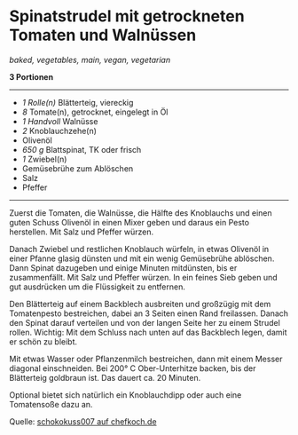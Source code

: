 # Spinatstrudel mit getrockneten Tomaten und Walnüssen

*baked, vegetables, main, vegan, vegetarian*

**3 Portionen**

---

- *1 Rolle(n)* Blätterteig, viereckig
- *8* Tomate(n), getrocknet, eingelegt in Öl
- *1 Handvoll* Walnüsse
- *2* Knoblauchzehe(n)
- Olivenöl
- *650 g* Blattspinat, TK oder frisch
- *1* Zwiebel(n)
- Gemüsebrühe zum Ablöschen
- Salz
- Pfeffer

---

Zuerst die Tomaten, die Walnüsse, die Hälfte des Knoblauchs und einen guten Schuss Olivenöl in einen Mixer geben und daraus ein Pesto herstellen. Mit Salz und Pfeffer würzen.

Danach Zwiebel und restlichen Knoblauch würfeln, in etwas Olivenöl in einer Pfanne glasig dünsten und mit ein wenig Gemüsebrühe ablöschen. Dann Spinat dazugeben und einige Minuten mitdünsten, bis er zusammenfällt. Mit Salz und Pfeffer würzen. In ein feines Sieb geben und gut ausdrücken um die Flüssigkeit zu entfernen.

Den Blätterteig auf einem Backblech ausbreiten und großzügig mit dem Tomatenpesto bestreichen, dabei an 3 Seiten einen Rand freilassen. Danach den Spinat darauf verteilen und von der langen Seite her zu einem Strudel rollen. Wichtig: Mit dem Schluss nach unten auf das Backblech legen, damit er schön zu bleibt.

Mit etwas Wasser oder Pflanzenmilch bestreichen, dann mit einem Messer diagonal einschneiden. Bei 200° C Ober-Unterhitze backen, bis der Blätterteig goldbraun ist. Das dauert ca. 20 Minuten.

Optional bietet sich natürlich ein Knoblauchdipp oder auch eine Tomatensoße dazu an.

Quelle: [schokokuss007 auf chefkoch.de](https://www.chefkoch.de/rezepte/2712951424287361/Spinatstrudel-mit-getrockneten-Tomaten-und-Walnuessen.html)
